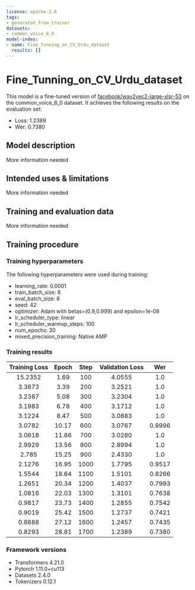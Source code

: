 ```yaml
---
license: apache-2.0
tags:
- generated_from_trainer
datasets:
- common_voice_8_0
model-index:
- name: Fine_Tunning_on_CV_Urdu_dataset
  results: []
---
```


<!-- This model card has been generated automatically according to the information the Trainer had access to. You
should probably proofread and complete it, then remove this comment. -->

# Fine_Tunning_on_CV_Urdu_dataset

This model is a fine-tuned version of [facebook/wav2vec2-large-xlsr-53](https://huggingface.co/facebook/wav2vec2-large-xlsr-53) on the common_voice_8_0 dataset.
It achieves the following results on the evaluation set:
- Loss: 1.2389
- Wer: 0.7380

## Model description

More information needed

## Intended uses & limitations

More information needed

## Training and evaluation data

More information needed

## Training procedure

### Training hyperparameters

The following hyperparameters were used during training:
- learning_rate: 0.0001
- train_batch_size: 8
- eval_batch_size: 8
- seed: 42
- optimizer: Adam with betas=(0.9,0.999) and epsilon=1e-08
- lr_scheduler_type: linear
- lr_scheduler_warmup_steps: 100
- num_epochs: 30
- mixed_precision_training: Native AMP

### Training results

| Training Loss | Epoch | Step | Validation Loss | Wer    |
|:-------------:|:-----:|:----:|:---------------:|:------:|
| 15.2352       | 1.69  | 100  | 4.0555          | 1.0    |
| 3.3873        | 3.39  | 200  | 3.2521          | 1.0    |
| 3.2387        | 5.08  | 300  | 3.2304          | 1.0    |
| 3.1983        | 6.78  | 400  | 3.1712          | 1.0    |
| 3.1224        | 8.47  | 500  | 3.0883          | 1.0    |
| 3.0782        | 10.17 | 600  | 3.0767          | 0.9996 |
| 3.0618        | 11.86 | 700  | 3.0280          | 1.0    |
| 2.9929        | 13.56 | 800  | 2.8994          | 1.0    |
| 2.785         | 15.25 | 900  | 2.4330          | 1.0    |
| 2.1276        | 16.95 | 1000 | 1.7795          | 0.9517 |
| 1.5544        | 18.64 | 1100 | 1.5101          | 0.8266 |
| 1.2651        | 20.34 | 1200 | 1.4037          | 0.7993 |
| 1.0816        | 22.03 | 1300 | 1.3101          | 0.7638 |
| 0.9817        | 23.73 | 1400 | 1.2855          | 0.7542 |
| 0.9019        | 25.42 | 1500 | 1.2737          | 0.7421 |
| 0.8688        | 27.12 | 1600 | 1.2457          | 0.7435 |
| 0.8293        | 28.81 | 1700 | 1.2389          | 0.7380 |


### Framework versions

- Transformers 4.21.0
- Pytorch 1.11.0+cu113
- Datasets 2.4.0
- Tokenizers 0.12.1
